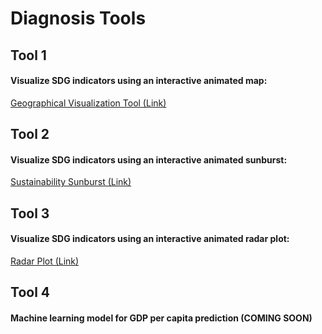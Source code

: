 # Diagnosis Tools

## Tool 1
#### Visualize SDG indicators using an interactive animated map:
[Geographical Visualization Tool (Link)](https://mybinder.org/v2/gh/leonardodecastro/analytics_for_society/main?urlpath=%2Fvoila%2Frender%2Ftool_1_map_visualization.ipynb)

## Tool 2
#### Visualize SDG indicators using an interactive animated sunburst:
[Sustainability Sunburst (Link)](https://mybinder.org/v2/gh/leonardodecastro/analytics_for_society/main?urlpath=%2Fvoila%2Frender%2Ftool_2_sunburst.ipynb)

## Tool 3
#### Visualize SDG indicators using an interactive animated radar plot:
[Radar Plot (Link)](https://mybinder.org/v2/gh/leonardodecastro/analytics_for_society/main?urlpath=%2Fvoila%2Frender%2Ftool_2_sunburst.ipynb)

## Tool 4
#### Machine learning model for GDP per capita prediction (COMING SOON)
